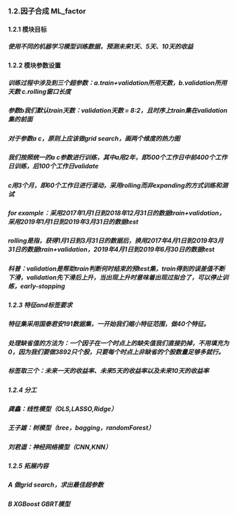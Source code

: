 ### 1.2.因子合成 ML_factor
#### 1.2.1 模块目标
##### 使用不同的机器学习模型训练数据，预测未来1天、5天、10天的收益
#### 1.2.2 模块参数设置
##### 训练过程中涉及到三个超参数：a.train+validation所用天数，b.validation所用天数 c.rolling窗口长度
##### 参数b我们默认train天数：validation天数 = 8:2，且时序上train集在validation集的前面
##### 对于参数a c，原则上应该做grid search，画两个维度的热力图
##### 我们按照统一的a c参数进行训练，其中a用2年，即500个工作日中前400个工作日训练，后100个工作日validate
##### c用3个月，即60个工作日进行滚动，采用rolling而非expanding的方式训练和测试
##### for example：采用2017年1月1日到2018年12月31日的数据train+validation，采用2019年1月1日到2019年3月31日的数据test
##### rolling是指，获得1月1日到3月31日的数据后，换用2017年4月1日到2019年3月31日的数据train+validation，2019年4月1日到2019年6月30日的数据test
##### 科普：validation是帮助train判断何时结束的预test集，train得到的误差值不断下滑，validation先下滑后上升，当出现上升时意味着出现过拟合了，可以停止训练，early-stopping
##### 1.2.3 特征and标签要求
##### 特征集采用国泰君安191数据集，一开始我们缩小特征范围，做40个特征。
##### 处理缺省值的方法为：一个因子在一个时点上的缺失值我们直接扔掉，不用填充为0，因为我们要做3892只个股，只要每个时点上非缺省的个股数量足够多就行。
##### 标签取三个：未来一天的收益率、未来5天的收益率以及未来10天的收益率
##### 1.2.4 分工
##### 龚鑫：线性模型（OLS,LASSO,Ridge）
##### 王子雄：树模型（tree，bagging，randomForest）
##### 刘君遥：神经网络模型（CNN,KNN）
##### 1.2.5 拓展内容
##### A 做grid search，求出最佳超参数
##### B XGBoost GBRT模型